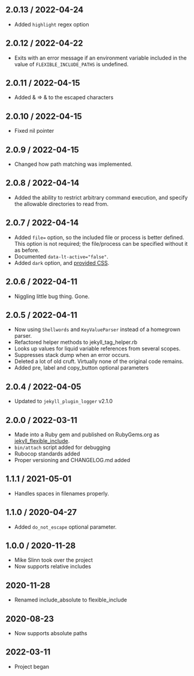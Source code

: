 ## 2.0.13 / 2022-04-24
  * Added `highlight` regex option

## 2.0.12 / 2022-04-22
  * Exits with an error message if an environment variable included in the value of `FLEXIBLE_INCLUDE_PATHS` is undefined.

## 2.0.11 / 2022-04-15
  * Added & => &amp; to the escaped characters

## 2.0.10 / 2022-04-15
  * Fixed nil pointer

## 2.0.9 / 2022-04-15
  * Changed how path matching was implemented.

## 2.0.8 / 2022-04-14
  * Added the ability to restrict arbitrary command execution, and specify the allowable directories to read from.

## 2.0.7 / 2022-04-14
  * Added `file=` option, so the included file or process is better defined. This option is not required; the file/process can be specified without it as before.
  * Documented `data-lt-active="false"`.
  * Added `dark` option, and [provided CSS](https://www.mslinn.com/blog/2020/10/03/jekyll-plugins.html#pre_css).

## 2.0.6 / 2022-04-11
  * Niggling little bug thing. Gone.

## 2.0.5 / 2022-04-11
  * Now using `Shellwords` and `KeyValueParser` instead of a homegrown parser.
  * Refactored helper methods to jekyll_tag_helper.rb
  * Looks up values for liquid variable references from several scopes.
  * Suppresses stack dump when an error occurs.
  * Deleted a lot of old cruft. Virtually none of the original code remains.
  * Added pre, label and copy_button optional parameters

## 2.0.4 / 2022-04-05
  * Updated to `jekyll_plugin_logger` v2.1.0

## 2.0.0 / 2022-03-11
  * Made into a Ruby gem and published on RubyGems.org as [jekyll_flexible_include](https://rubygems.org/gems/jekyll_flexible_include).
  * `bin/attach` script added for debugging
  * Rubocop standards added
  * Proper versioning and CHANGELOG.md added

## 1.1.1 / 2021-05-01
  * Handles spaces in filenames properly.

## 1.1.0 / 2020-04-27
  * Added `do_not_escape` optional parameter.

## 1.0.0 / 2020-11-28
  * Mike Slinn took over the project
  * Now supports relative includes

## 2020-11-28
  * Renamed include_absolute to flexible_include

## 2020-08-23
  * Now supports absolute paths

## 2022-03-11
  * Project began
